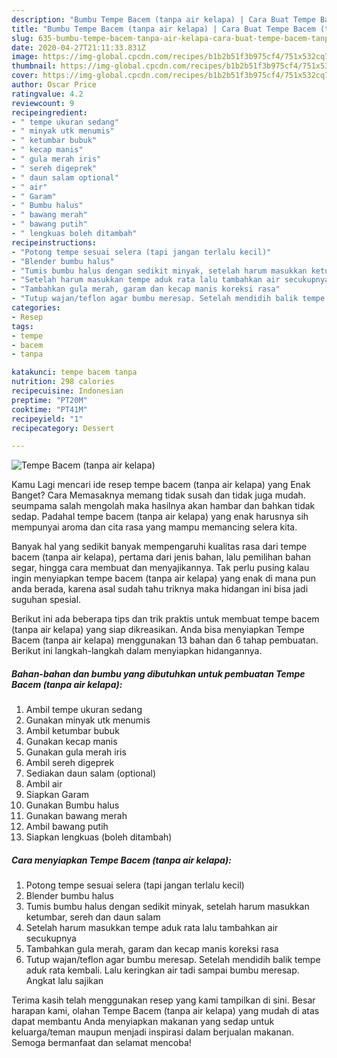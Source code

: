 ```yaml
---
description: "Bumbu Tempe Bacem (tanpa air kelapa) | Cara Buat Tempe Bacem (tanpa air kelapa) Yang Mudah Dan Praktis"
title: "Bumbu Tempe Bacem (tanpa air kelapa) | Cara Buat Tempe Bacem (tanpa air kelapa) Yang Mudah Dan Praktis"
slug: 635-bumbu-tempe-bacem-tanpa-air-kelapa-cara-buat-tempe-bacem-tanpa-air-kelapa-yang-mudah-dan-praktis
date: 2020-04-27T21:11:33.831Z
image: https://img-global.cpcdn.com/recipes/b1b2b51f3b975cf4/751x532cq70/tempe-bacem-tanpa-air-kelapa-foto-resep-utama.jpg
thumbnail: https://img-global.cpcdn.com/recipes/b1b2b51f3b975cf4/751x532cq70/tempe-bacem-tanpa-air-kelapa-foto-resep-utama.jpg
cover: https://img-global.cpcdn.com/recipes/b1b2b51f3b975cf4/751x532cq70/tempe-bacem-tanpa-air-kelapa-foto-resep-utama.jpg
author: Oscar Price
ratingvalue: 4.2
reviewcount: 9
recipeingredient:
- " tempe ukuran sedang"
- " minyak utk menumis"
- " ketumbar bubuk"
- " kecap manis"
- " gula merah iris"
- " sereh digeprek"
- " daun salam optional"
- " air"
- " Garam"
- " Bumbu halus"
- " bawang merah"
- " bawang putih"
- " lengkuas boleh ditambah"
recipeinstructions:
- "Potong tempe sesuai selera (tapi jangan terlalu kecil)"
- "Blender bumbu halus"
- "Tumis bumbu halus dengan sedikit minyak, setelah harum masukkan ketumbar, sereh dan daun salam"
- "Setelah harum masukkan tempe aduk rata lalu tambahkan air secukupnya"
- "Tambahkan gula merah, garam dan kecap manis koreksi rasa"
- "Tutup wajan/teflon agar bumbu meresap. Setelah mendidih balik tempe aduk rata kembali. Lalu keringkan air tadi sampai bumbu meresap. Angkat lalu sajikan"
categories:
- Resep
tags:
- tempe
- bacem
- tanpa

katakunci: tempe bacem tanpa 
nutrition: 298 calories
recipecuisine: Indonesian
preptime: "PT20M"
cooktime: "PT41M"
recipeyield: "1"
recipecategory: Dessert

---
```



![Tempe Bacem (tanpa air kelapa)](https://img-global.cpcdn.com/recipes/b1b2b51f3b975cf4/751x532cq70/tempe-bacem-tanpa-air-kelapa-foto-resep-utama.jpg)

Kamu Lagi mencari ide resep tempe bacem (tanpa air kelapa) yang Enak Banget? Cara Memasaknya memang tidak susah dan tidak juga mudah. seumpama salah mengolah maka hasilnya akan hambar dan bahkan tidak sedap. Padahal tempe bacem (tanpa air kelapa) yang enak harusnya sih mempunyai aroma dan cita rasa yang mampu memancing selera kita.

Banyak hal yang sedikit banyak mempengaruhi kualitas rasa dari tempe bacem (tanpa air kelapa), pertama dari jenis bahan, lalu pemilihan bahan segar, hingga cara membuat dan menyajikannya. Tak perlu pusing kalau ingin menyiapkan tempe bacem (tanpa air kelapa) yang enak di mana pun anda berada, karena asal sudah tahu triknya maka hidangan ini bisa jadi suguhan spesial.




Berikut ini ada beberapa tips dan trik praktis untuk membuat tempe bacem (tanpa air kelapa) yang siap dikreasikan. Anda bisa menyiapkan Tempe Bacem (tanpa air kelapa) menggunakan 13 bahan dan 6 tahap pembuatan. Berikut ini langkah-langkah dalam menyiapkan hidangannya.

<!--inarticleads1-->

##### Bahan-bahan dan bumbu yang dibutuhkan untuk pembuatan Tempe Bacem (tanpa air kelapa):

1. Ambil  tempe ukuran sedang
1. Gunakan  minyak utk menumis
1. Ambil  ketumbar bubuk
1. Gunakan  kecap manis
1. Gunakan  gula merah iris
1. Ambil  sereh digeprek
1. Sediakan  daun salam (optional)
1. Ambil  air
1. Siapkan  Garam
1. Gunakan  Bumbu halus
1. Gunakan  bawang merah
1. Ambil  bawang putih
1. Siapkan  lengkuas (boleh ditambah)




<!--inarticleads2-->

##### Cara menyiapkan Tempe Bacem (tanpa air kelapa):

1. Potong tempe sesuai selera (tapi jangan terlalu kecil)
1. Blender bumbu halus
1. Tumis bumbu halus dengan sedikit minyak, setelah harum masukkan ketumbar, sereh dan daun salam
1. Setelah harum masukkan tempe aduk rata lalu tambahkan air secukupnya
1. Tambahkan gula merah, garam dan kecap manis koreksi rasa
1. Tutup wajan/teflon agar bumbu meresap. Setelah mendidih balik tempe aduk rata kembali. Lalu keringkan air tadi sampai bumbu meresap. Angkat lalu sajikan




Terima kasih telah menggunakan resep yang kami tampilkan di sini. Besar harapan kami, olahan Tempe Bacem (tanpa air kelapa) yang mudah di atas dapat membantu Anda menyiapkan makanan yang sedap untuk keluarga/teman maupun menjadi inspirasi dalam berjualan makanan. Semoga bermanfaat dan selamat mencoba!
